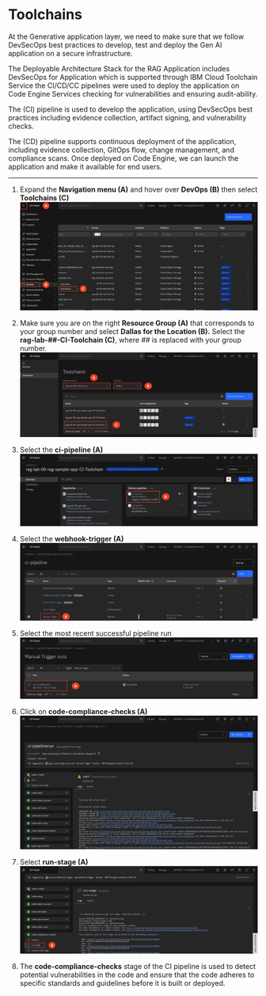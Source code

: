 # Toolchains

At the Generative application layer, we need to make sure that we follow DevSecOps best practices to develop, test and deploy the Gen AI application on a secure infrastructure.

The Deployable Architecture Stack for the RAG Application includes DevSecOps for Application which is supported through IBM Cloud Toolchain Service the CI/CD/CC pipelines were used to deploy the application on Code Engine Services checking for vulnerabilities and ensuring audit-ability.

The (CI) pipeline is used to develop the application, using DevSecOps best practices including evidence collection, artifact signing, and vulnerability checks.

The (CD) pipeline supports continuous deployment of the application, including evidence collection, GitOps flow, change management, and compliance scans. Once deployed on Code Engine, we can launch the application and make it available for end users.
___

1. Expand the **Navigation menu (A)** and hover over **DevOps (B)** then select **Toolchains (C)**
![alt text](../images/1.3.1-n.png)

2. Make sure you are on the right **Resource Group (A)** that corresponds to your group number and select **Dallas for the Location (B).** Select the **rag-lab-##-CI-Toolchain (C)**, where ## is replaced with your group number. 
![alt text](../images/1.3.2-n.png)

3. Select the **ci-pipeline (A)**
![alt text](../images/1.3.3-n.png)

4. Select the **webhook-trigger (A)**
![alt text](../images/1.3.4-n.png)

5. Select the most recent successful pipeline run
![alt text](../images/1.3.5-n.png)

6. Click on **code-compliance-checks (A)**
![alt text](../images/1.3.6-n.png)

7. Select **run-stage (A)**
![alt text](../images/1.3.7-n.png)

8. The **code-compliance-checks** stage of the CI pipeline is used to detect potential vulnerabilities in the code and ensure that the code adheres to specific standards and guidelines before it is built or deployed. 